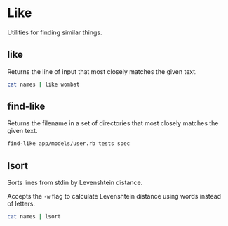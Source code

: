 # Like

Utilities for finding similar things.

## like

Returns the line of input that most closely matches the given text.

```bash
cat names | like wombat
```

## find-like

Returns the filename in a set of directories that most closely matches the given text.

```bash
find-like app/models/user.rb tests spec
```

## lsort

Sorts lines from stdin by Levenshtein distance.

Accepts the `-w` flag to calculate Levenshtein distance using words instead of letters.

```bash
cat names | lsort
```
